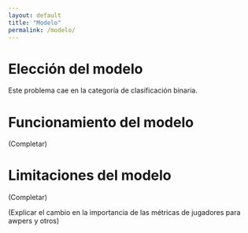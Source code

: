 ```yaml
---
layout: default
title: "Modelo"
permalink: /modelo/
---
```


# Elección del modelo

Este problema cae en la categoría de clasificación binaria.

# Funcionamiento del modelo

(Completar)

# Limitaciones del modelo

(Completar)

(Explicar el cambio en la importancia de las métricas de jugadores para awpers y otros)
